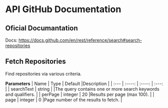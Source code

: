 # API GitHub Documentation

## Oficial Documantation

Docs: https://docs.github.com/en/rest/reference/search#search-repositories

## Fetch Repositories

Find repositories via various criteria.

**Parameters**
| Name            | Type         | Default         |Description                                                     |
| :---            |    :----:    |    :----:       |         :---:                                                  |
| searchText      | string       |                 |The query contains one or more search keywords and qualifiers.  |
| perPage         | integer      |      20         |Results per page (max 100).                                     |
| page            | integer      |      0          |Page number of the results to fetch.                            |
